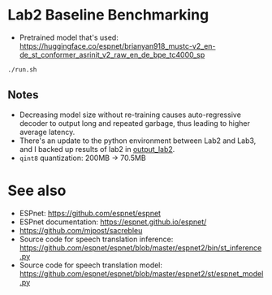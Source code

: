 # Lab2 Baseline Benchmarking

- Pretrained model that's
  used: https://huggingface.co/espnet/brianyan918_mustc-v2_en-de_st_conformer_asrinit_v2_raw_en_de_bpe_tc4000_sp

```bash
./run.sh
```

## Notes

- Decreasing model size without re-training causes auto-regressive decoder to output long and repeated garbage,
  thus leading to higher average latency.
- There's an update to the python environment between Lab2 and Lab3, and I backed up results of lab2
  in [output_lab2](output_lab2).
- `qint8` quantization: 200MB -> 70.5MB

# See also

- ESPnet: https://github.com/espnet/espnet
- ESPnet documentation: https://espnet.github.io/espnet/
- https://github.com/mjpost/sacrebleu
- Source code for speech translation inference: https://github.com/espnet/espnet/blob/master/espnet2/bin/st_inference.py
- Source code for speech translation model: https://github.com/espnet/espnet/blob/master/espnet2/st/espnet_model.py
